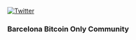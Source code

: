 [![Twitter](https://img.shields.io/badge/Twitter-%231DA1F2.svg?logo=Twitter&logoColor=white)](https://twitter.com/bcnbitcoinonly)
### Barcelona Bitcoin Only Community
